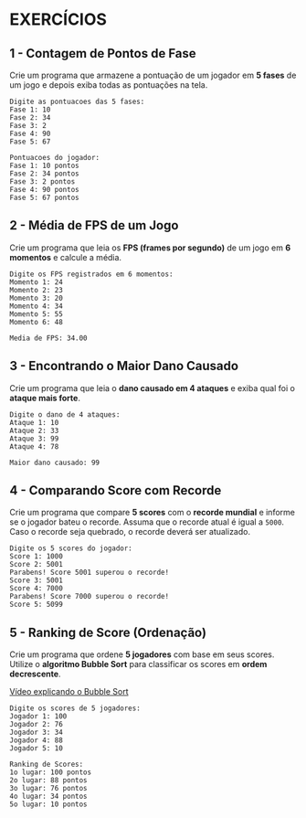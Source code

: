 # EXERCÍCIOS

## 1 - Contagem de Pontos de Fase  
Crie um programa que armazene a pontuação de um jogador em **5 fases** de um jogo e depois exiba todas as pontuações na tela.

```
Digite as pontuacoes das 5 fases:
Fase 1: 10
Fase 2: 34
Fase 3: 2
Fase 4: 90
Fase 5: 67

Pontuacoes do jogador:
Fase 1: 10 pontos
Fase 2: 34 pontos
Fase 3: 2 pontos
Fase 4: 90 pontos
Fase 5: 67 pontos
```

## 2 - Média de FPS de um Jogo
Crie um programa que leia os **FPS (frames por segundo)** de um jogo em **6 momentos** e calcule a média.  

```
Digite os FPS registrados em 6 momentos:
Momento 1: 24
Momento 2: 23
Momento 3: 20
Momento 4: 34
Momento 5: 55
Momento 6: 48

Media de FPS: 34.00
```

## 3 - Encontrando o Maior Dano Causado
Crie um programa que leia o **dano causado em 4 ataques** e exiba qual foi o **ataque mais forte**.  

```
Digite o dano de 4 ataques:
Ataque 1: 10
Ataque 2: 33
Ataque 3: 99
Ataque 4: 78

Maior dano causado: 99
```

## 4 - Comparando Score com Recorde
Crie um programa que compare **5 scores** com o **recorde mundial** e informe se o jogador bateu o recorde. Assuma que o recorde atual é igual a `5000`. Caso o recorde seja quebrado, o recorde deverá ser atualizado.

```
Digite os 5 scores do jogador:
Score 1: 1000
Score 2: 5001
Parabens! Score 5001 superou o recorde!
Score 3: 5001
Score 4: 7000
Parabens! Score 7000 superou o recorde!
Score 5: 5099
```

## 5 - Ranking de Score (Ordenação)
Crie um programa que ordene **5 jogadores** com base em seus scores. Utilize o **algoritmo Bubble Sort** para classificar os scores em **ordem decrescente**.  

[Vídeo explicando o Bubble Sort](https://www.youtube.com/watch?v=Iv3vgjM8Pv4)

```
Digite os scores de 5 jogadores:
Jogador 1: 100
Jogador 2: 76
Jogador 3: 34
Jogador 4: 88
Jogador 5: 10

Ranking de Scores:
1o lugar: 100 pontos
2o lugar: 88 pontos
3o lugar: 76 pontos
4o lugar: 34 pontos
5o lugar: 10 pontos
```